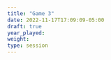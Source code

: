 ```yaml
---
title: "Game 3"
date: 2022-11-17T17:09:09-05:00
draft: true
year_played:
weight: 
type: session
---
```

